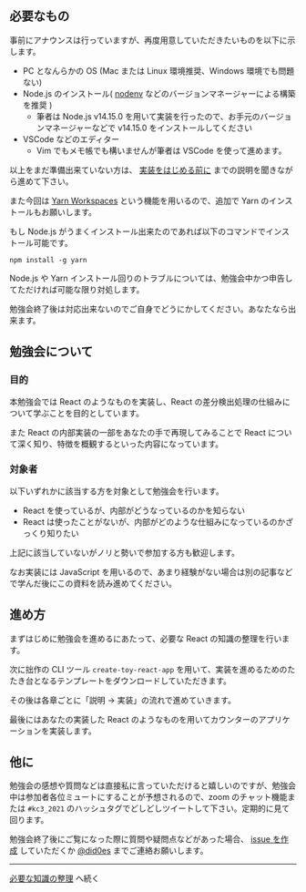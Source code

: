 ## 必要なもの

事前にアナウンスは行っていますが、再度用意していただきたいものを以下に示します。

- PC となんらかの OS (Mac または Linux 環境推奨、Windows 環境でも問題ない)
- Node.js のインストール( [nodenv](https://github.com/nodenv/nodenv#installation) などのバージョンマネージャーによる構築を推奨 )
  - 筆者は Node.js v14.15.0 を用いて実装を行ったので、お手元のバージョンマネージャーなどで v14.15.0 をインストールしてください
- VSCode などのエディター
  - Vim でもメモ帳でも構いませんが筆者は VSCode を使って進めます。

以上をまだ準備出来ていない方は、 [実装をはじめる前に](./実装をはじめる前に.md) までの説明を聞きながら進めて下さい。

また今回は [Yarn Workspaces](https://classic.yarnpkg.com/en/docs/workspaces/) という機能を用いるので、追加で Yarn のインストールもお願いします。

もし Node.js がうまくインストール出来たのであれば以下のコマンドでインストール可能です。

```shell
npm install -g yarn
```

Node.js や Yarn インストール回りのトラブルについては、勉強会中かつ申告してただければ可能な限り対処します。

勉強会終了後は対応出来ないのでご自身でどうにかしてください。あなたなら出来ます。

## 勉強会について

### 目的

本勉強会では React のようなものを実装し、React の差分検出処理の仕組みについて学ぶことを目的としています。

また React の内部実装の一部をあなたの手で再現してみることで React について深く知り、特徴を概観するといった内容になっています。

### 対象者

以下いずれかに該当する方を対象として勉強会を行います。

- React を使っているが、内部がどうなっているのかを知らない
- React は使ったことがないが、内部がどのような仕組みになっているのかざっくり知りたい

上記に該当していないがノリと勢いで参加する方も歓迎します。

なお実装には JavaScript を用いるので、あまり経験がない場合は別の記事などで学んだ後にこの資料を読み進めてください。

## 進め方

まずはじめに勉強会を進めるにあたって、必要な React の知識の整理を行います。

次に拙作の CLI ツール `create-toy-react-app` を用いて、実装を進めるためのたたき台となるテンプレートをダウンロードしていただきます。

その後は各章ごとに「説明 → 実装」の流れで進めていきます。

最後にはあなたの実装した React のようなものを用いてカウンターのアプリケーションを実装します。

## 他に

勉強会の感想や質問などは直接私に言っていただけると嬉しいのですが、勉強会中は参加者各位ミュートにすることが予想されるので、zoom のチャット機能または `#kc3_2021` のハッシュタグでどしどしツイートして下さい。定期的に見て回ります。

勉強会終了後にご覧になった際に質問や疑問点などがあった場合、 [issue を作成](https://github.com/shuta13/react-deep-dive/issues/new) していただくか [@did0es](https://twitter.com/did0es) までご連絡お願いします。

---

[必要な知識の整理](./必要な知識の整理.md) へ続く
